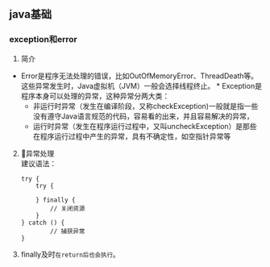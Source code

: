 ## java基础
### exception和error
1. 简介  
* Error是程序无法处理的错误，比如OutOfMemoryError、ThreadDeath等。这些异常发生时，Java虚拟机（JVM）一般会选择线程终止。  * Exception是程序本身可以处理的异常，这种异常分两大类：
    * 非运行时异常（发生在编译阶段，又称checkException)一般就是指一些没有遵守Java语言规范的代码，容易看的出来，并且容易解决的异常，
    * 运行时异常（发生在程序运行过程中，又叫uncheckException）是那些在程序运行过程中产生的异常，具有不确定性，如空指针异常等
2. 异常处理  
    建议语法：
    ```
    try {
        try {

        } finally {
            // 关闭资源
        }
    } catch () {
            // 捕获异常
    }
    ```
3. finally及时`在return后也会执行`。